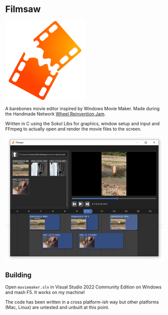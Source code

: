 Filmsaw
=======

![Logo Image](data/logo256.png)

A barebones movie editor inspired by Windows Movie Maker. Made during the Handmade Network [Wheel Reinvention Jam](https://handmade.network/jam).

Written in C using the Sokol Libs for graphics, window setup and input and FFmpeg to actually open and render the movie files to the screen.

![Screenshot](screenshot.PNG)

Building
--------

Open `moviemaker.sln` in Visual Studio 2022 Community Edition on Windows and mash F5. It works on my machine!

The code has been written in a cross platform-ish way but other platforms (Mac, Linux) are untested and unbuilt at this point.

